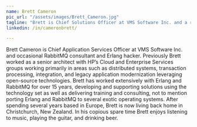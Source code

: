 ```yaml
---
name: Brett Cameron
pic_url: "/assets/images/Brett_Cameron.jpg"
tagline: "Brett is Chief Solutions Officer at VMS Software Inc. and a recidivist RabbitMQ consultant, with a fondness for loud music, guitars, beer, and integrating RabbitMQ into strange environments."
linkedin: /in/cameronbrett/

---
```

Brett Cameron is Chief Application Services Officer at VMS Software Inc. and occasional RabbitMQ consultant and Erlang hacker. Previously Brett worked as a senior architect with HP’s Cloud and Enterprise Services groups working primarily in areas such as distributed systems, transaction processing, integration, and legacy application modernization leveraging open-source technologies. Brett has worked extensively with Erlang and RabbitMQ for over 15 years, developing and supporting solutions using the technology set as well as delivering training and consulting, not to mention porting Erlang and RabbitMQ to several exotic operating systems. After spending several years based in Europe, Brett is now living back home in Christchurch, New Zealand. In his copious spare time Brett enjoys listening to music, playing the guitar, and drinking beer.